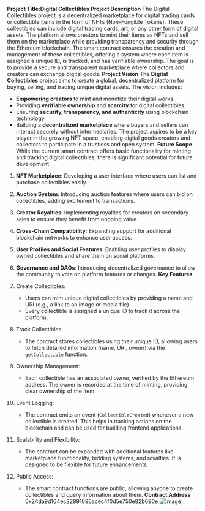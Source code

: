 **Project Title:Digital Collectibles**
**Project Description**
The Digital Collectibles project is a decentralized marketplace for digital trading cards or collectible items in the form of NFTs (Non-Fungible Tokens). These collectibles can include digital trading cards, art, or any other form of digital assets. The platform allows creators to mint their items as NFTs and sell them on the marketplace while providing transparency and security through the Ethereum blockchain.
The smart contract ensures the creation and management of these collectibles, offering a system where each item is assigned a unique ID, is tracked, and has verifiable ownership. The goal is to provide a secure and transparent marketplace where collectors and creators can exchange digital goods.
**Project Vision**
The **Digital Collectibles** project aims to create a global, decentralized platform for buying, selling, and trading unique digital assets. The vision includes:
- **Empowering creators** to mint and monetize their digital works.
- Providing **verifiable ownership** and **scarcity** for digital collectibles.
- Ensuring **security, transparency, and authenticity** using blockchain technology.
- Building a **decentralized marketplace** where buyers and sellers can interact securely without intermediaries.
  The project aspires to be a key player in the growing NFT space, enabling digital goods creators and collectors to participate in a trustless and open system.
**Future Scope**
While the current smart contract offers basic functionality for minting and tracking digital collectibles, there is significant potential for future development:

1. **NFT Marketplace**: Developing a user interface where users can list and purchase collectibles easily.
2. **Auction System**: Introducing auction features where users can bid on collectibles, adding excitement to transactions.
3. **Creator Royalties**: Implementing royalties for creators on secondary sales to ensure they benefit from ongoing value.
4. **Cross-Chain Compatibility**: Expanding support for additional blockchain networks to enhance user access.
5. **User Profiles and Social Features**: Enabling user profiles to display owned collectibles and share them on social platforms.
6. **Governance and DAOs**: Introducing decentralized governance to allow the community to vote on platform features or changes.
**Key Features**
1. Create Collectibles:
   - Users can mint unique digital collectibles by providing a name and URI (e.g., a link to an image or media file).
   - Every collectible is assigned a unique ID to track it across the platform.

2. Track Collectibles:
   - The contract stores collectibles using their unique ID, allowing users to fetch detailed information (name, URI, owner) via the `getCollectible` function.

3. Ownership Management:
   - Each collectible has an associated owner, verified by the Ethereum address. The owner is recorded at the time of minting, providing clear ownership of the item.

4. Event Logging:
   - The contract emits an event (`CollectibleCreated`) whenever a new collectible is created. This helps in tracking actions on the blockchain and can be used for building frontend applications.

5. Scalability and Flexibility:
   - The contract can be expanded with additional features like marketplace functionality, bidding systems, and royalties. It is designed to be flexible for future enhancements.

6. Public Access:
   - The smart contract functions are public, allowing anyone to create collectibles and query information about them.
    **Contract Address**
     0x24da9d104ec32991096acec4f0d5e750e82b690e
     ![image](https://github.com/user-attachments/assets/e747b55a-4c78-44e0-86d7-49d28aa4d3d3)





